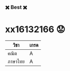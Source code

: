 ### :heavy_multiplication_x: Best :heavy_multiplication_x: 
# xx16132166 :worried:


วิชา | เกรด
------------ | -------------
คณิต | A
ภาษาไทย | A